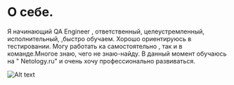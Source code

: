 # О себе.

 Я начинающий QA Engineer , ответственный, целеустремленный, исполнительный, ,быстро обучаем. Хорошо ориентируюсь в тестировании. Могу работать ка самостоятельно , так и в команде.Многое знаю, чего не знаю-найду. В данный момент обучаюсь на " Netology.ru" и очень хочу профессионально развиваться.

 ![Alt text](<IMG_20230710_180843 (1).jpg>)